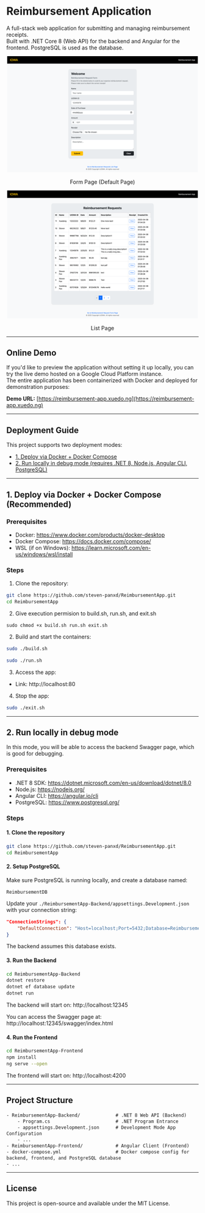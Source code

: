 # Reimbursement Application

A full-stack web application for submitting and managing reimbursement receipts.  
Built with .NET Core 8 (Web API) for the backend and Angular for the frontend. PostgreSQL is used as the database.

<p align="center">
  <img src="./screenshot1.png" alt="Form Page" width="500"/>
</p>
<p align="center">Form Page (Default Page)</p>

<p align="center">
  <img src="./screenshot2.png" alt="List Page" width="500"/>
</p>
<p align="center">List Page</p>

---

## Online Demo

If you'd like to preview the application without setting it up locally, you can try the live demo hosted on a Google Cloud Platform instance.  
The entire application has been containerized with Docker and deployed for demonstration purposes:

**Demo URL:** [https://reimbursement-app.xuedo.ng](https://reimbursement-app.xuedo.ng)

---

## Deployment Guide

This project supports two deployment modes:

- [1. Deploy via Docker + Docker Compose](#1-deploy-via-docker--docker-compose)
- [2. Run locally in debug mode (requires .NET 8, Node.js, Angular CLI, PostgreSQL)](#2-run-locally-in-debug-mode)

---

## 1. Deploy via Docker + Docker Compose (Recommended)

### Prerequisites

- Docker: https://www.docker.com/products/docker-desktop
- Docker Compose: https://docs.docker.com/compose/
- WSL (if on Windows): https://learn.microsoft.com/en-us/windows/wsl/install

### Steps

1. Clone the repository:

```bash
git clone https://github.com/steven-panxd/ReimbursementApp.git
cd ReimbursementApp
```

2. Give execution permision to build.sh, run.sh, and exit.sh

```
sudo chmod +x build.sh run.sh exit.sh
```

2. Build and start the containers:

```bash
sudo ./build.sh
```

```bash
sudo ./run.sh
```

3. Access the app:

- Link: http://localhost:80

4. Stop the app:

```bash
sudo ./exit.sh
```

---

## 2. Run locally in debug mode

In this mode, you will be able to access the backend Swagger page, which is good for debugging.

### Prerequisites

- .NET 8 SDK: https://dotnet.microsoft.com/en-us/download/dotnet/8.0
- Node.js: https://nodejs.org/
- Angular CLI: https://angular.io/cli
- PostgreSQL: https://www.postgresql.org/

### Steps

#### 1. Clone the repository

```bash
git clone https://github.com/steven-panxd/ReimbursementApp.git
cd ReimbursementApp
```

#### 2. Setup PostgreSQL

Make sure PostgreSQL is running locally, and create a database named:

```
ReimbursementDB
```

Update your `./ReimbursementApp-Backend/appsettings.Development.json` with your connection string:

```json
"ConnectionStrings": {
    "DefaultConnection": "Host=localhost;Port=5432;Database=ReimbursementDB;Username=youruser;Password=yourpassword"
}
```

The backend assumes this database exists.

#### 3. Run the Backend

```bash
cd ReimbursementApp-Backend
dotnet restore
dotnet ef database update
dotnet run
```

The backend will start on: http://localhost:12345

You can access the Swagger page at: http://localhost:12345/swagger/index.html

#### 4. Run the Frontend

```bash
cd ReimbursementApp-Frontend
npm install
ng serve --open
```

The frontend will start on: http://localhost:4200

---

## Project Structure

```
- ReimbursementApp-Backend/             # .NET 8 Web API (Backend)
    - Program.cs                        # .NET Program Entrance
    - appsettings.Development.json      # Development Mode App Configuration
    - ...
- ReimbursementApp-Frontend/            # Angular Client (Frontend)
- docker-compose.yml                    # Docker compose config for backend, frontend, and PostgreSQL database
- ...
```

---

## License

This project is open-source and available under the MIT License.